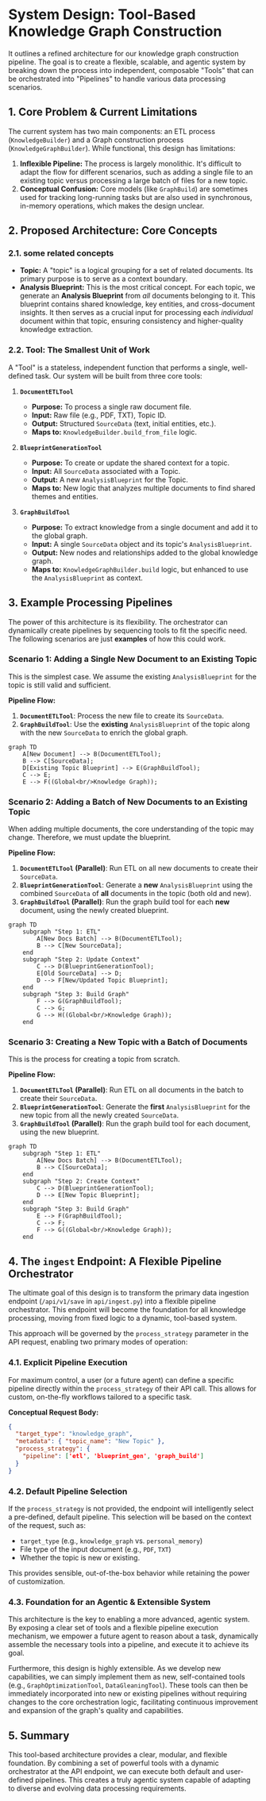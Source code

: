 # System Design: Tool-Based Knowledge Graph Construction

It outlines a refined architecture for our knowledge graph construction pipeline. The goal is to create a flexible, scalable, and agentic system by breaking down the process into independent, composable "Tools" that can be orchestrated into "Pipelines" to handle various data processing scenarios.

## 1. Core Problem & Current Limitations

The current system has two main components: an ETL process (`KnowledgeBuilder`) and a Graph construction process (`KnowledgeGraphBuilder`). While functional, this design has limitations:

1.  **Inflexible Pipeline:** The process is largely monolithic. It's difficult to adapt the flow for different scenarios, such as adding a single file to an existing topic versus processing a large batch of files for a new topic.
2.  **Conceptual Confusion:** Core models (like `GraphBuild`) are sometimes used for tracking long-running tasks but are also used in synchronous, in-memory operations, which makes the design unclear.

## 2. Proposed Architecture: Core Concepts

### 2.1. some related concepts

-   **Topic:** A "topic" is a logical grouping for a set of related documents. Its primary purpose is to serve as a context boundary.
-   **Analysis Blueprint:** This is the most critical concept. For each topic, we generate an **Analysis Blueprint** from *all* documents belonging to it. This blueprint contains shared knowledge, key entities, and cross-document insights. It then serves as a crucial input for processing each *individual* document within that topic, ensuring consistency and higher-quality knowledge extraction.

### 2.2. Tool: The Smallest Unit of Work

A "Tool" is a stateless, independent function that performs a single, well-defined task. Our system will be built from three core tools:

1.  **`DocumentETLTool`** 
    -   **Purpose:** To process a single raw document file.
    -   **Input:** Raw file (e.g., PDF, TXT), Topic ID.
    -   **Output:** Structured `SourceData` (text, initial entities, etc.).
    -   **Maps to:** `KnowledgeBuilder.build_from_file` logic.

2.  **`BlueprintGenerationTool`** 
    -   **Purpose:** To create or update the shared context for a topic.
    -   **Input:** All `SourceData` associated with a Topic.
    -   **Output:** A new `AnalysisBlueprint` for the Topic.
    -   **Maps to:** New logic that analyzes multiple documents to find shared themes and entities.

3.  **`GraphBuildTool`** 
    -   **Purpose:** To extract knowledge from a single document and add it to the global graph.
    -   **Input:** A single `SourceData` object and its topic's `AnalysisBlueprint`.
    -   **Output:** New nodes and relationships added to the global knowledge graph.
    -   **Maps to:** `KnowledgeGraphBuilder.build` logic, but enhanced to use the `AnalysisBlueprint` as context.

## 3. Example Processing Pipelines

The power of this architecture is its flexibility. The orchestrator can dynamically create pipelines by sequencing tools to fit the specific need. The following scenarios are just **examples** of how this could work.

### Scenario 1: Adding a Single New Document to an Existing Topic

This is the simplest case. We assume the existing `AnalysisBlueprint` for the topic is still valid and sufficient.

**Pipeline Flow:**
1.  **`DocumentETLTool`**: Process the new file to create its `SourceData`.
2.  **`GraphBuildTool`**: Use the **existing** `AnalysisBlueprint` of the topic along with the new `SourceData` to enrich the global graph.

```mermaid
graph TD
    A[New Document] --> B(DocumentETLTool);
    B --> C[SourceData];
    D[Existing Topic Blueprint] --> E(GraphBuildTool);
    C --> E;
    E --> F((Global<br/>Knowledge Graph));
```

### Scenario 2: Adding a Batch of New Documents to an Existing Topic

When adding multiple documents, the core understanding of the topic may change. Therefore, we must update the blueprint.

**Pipeline Flow:**
1.  **`DocumentETLTool` (Parallel)**: Run ETL on all new documents to create their `SourceData`.
2.  **`BlueprintGenerationTool`**: Generate a **new** `AnalysisBlueprint` using the combined `SourceData` of **all** documents in the topic (both old and new).
3.  **`GraphBuildTool` (Parallel)**: Run the graph build tool for each **new** document, using the newly created blueprint.

```mermaid
graph TD
    subgraph "Step 1: ETL"
        A[New Docs Batch] --> B(DocumentETLTool);
        B --> C[New SourceData];
    end
    subgraph "Step 2: Update Context"
        C --> D(BlueprintGenerationTool);
        E[Old SourceData] --> D;
        D --> F[New/Updated Topic Blueprint];
    end
    subgraph "Step 3: Build Graph"
        F --> G(GraphBuildTool);
        C --> G;
        G --> H((Global<br/>Knowledge Graph));
    end
```

### Scenario 3: Creating a New Topic with a Batch of Documents

This is the process for creating a topic from scratch.

**Pipeline Flow:**
1.  **`DocumentETLTool` (Parallel)**: Run ETL on all documents in the batch to create their `SourceData`.
2.  **`BlueprintGenerationTool`**: Generate the **first** `AnalysisBlueprint` for the new topic from all the newly created `SourceData`.
3.  **`GraphBuildTool` (Parallel)**: Run the graph build tool for each document, using the new blueprint.

```mermaid
graph TD
    subgraph "Step 1: ETL"
        A[New Docs Batch] --> B(DocumentETLTool);
        B --> C[SourceData];
    end
    subgraph "Step 2: Create Context"
        C --> D(BlueprintGenerationTool);
        D --> E[New Topic Blueprint];
    end
    subgraph "Step 3: Build Graph"
        E --> F(GraphBuildTool);
        C --> F;
        F --> G((Global<br/>Knowledge Graph));
    end
```

## 4. The `ingest` Endpoint: A Flexible Pipeline Orchestrator

The ultimate goal of this design is to transform the primary data ingestion endpoint (`/api/v1/save` in `api/ingest.py`) into a flexible pipeline orchestrator. This endpoint will become the foundation for all knowledge processing, moving from fixed logic to a dynamic, tool-based system.

This approach will be governed by the `process_strategy` parameter in the API request, enabling two primary modes of operation:

### 4.1. Explicit Pipeline Execution

For maximum control, a user (or a future agent) can define a specific pipeline directly within the `process_strategy` of their API call. This allows for custom, on-the-fly workflows tailored to a specific task.

**Conceptual Request Body:**
```json
{
  "target_type": "knowledge_graph",
  "metadata": { "topic_name": "New Topic" },
  "process_strategy": {
    "pipeline": ['etl', 'blueprint_gen', 'graph_build']
  }
}
```

### 4.2. Default Pipeline Selection

If the `process_strategy` is not provided, the endpoint will intelligently select a pre-defined, default pipeline. This selection will be based on the context of the request, such as:
- `target_type` (e.g., `knowledge_graph` vs. `personal_memory`)
- File type of the input document (e.g., `PDF`, `TXT`)
- Whether the topic is new or existing.

This provides sensible, out-of-the-box behavior while retaining the power of customization.

### 4.3. Foundation for an Agentic & Extensible System

This architecture is the key to enabling a more advanced, agentic system. By exposing a clear set of tools and a flexible pipeline execution mechanism, we empower a future agent to reason about a task, dynamically assemble the necessary tools into a pipeline, and execute it to achieve its goal.

Furthermore, this design is highly extensible. As we develop new capabilities, we can simply implement them as new, self-contained tools (e.g., `GraphOptimizationTool`, `DataGleaningTool`). These tools can then be immediately incorporated into new or existing pipelines without requiring changes to the core orchestration logic, facilitating continuous improvement and expansion of the graph's quality and capabilities.

## 5. Summary

This tool-based architecture provides a clear, modular, and flexible foundation. By combining a set of powerful tools with a dynamic orchestrator at the API endpoint, we can execute both default and user-defined pipelines. This creates a truly agentic system capable of adapting to diverse and evolving data processing requirements.

 